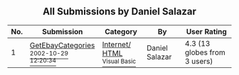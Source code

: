 ﻿<div align="center">

## All Submissions by Daniel Salazar

</div>

No.  | Submission | Category | By   | User Rating
---- | ---------- | -------- | ---- | -----------
1 | [GetEbayCategories<br /><sup>2002-10-29 12:20:34</sup>](https://github.com/Planet-Source-Code/daniel-salazar-getebaycategories__1-40295) | [Internet/ HTML<br /><sup>Visual Basic</sup>](../ByCategory/internet-html__1-34.md) | Daniel Salazar | 4.3 (13 globes from 3 users)
